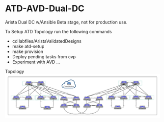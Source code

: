 # ATD-AVD-Dual-DC
Arista Dual DC w/Ansible
Beta stage, not for production use.

To Setup ATD Topology run the following commands
 - cd labfiles/AristaValidatedDesigns
 - make atd-setup
 - make provision
 - Deploy pending tasks from cvp
 - Experiment with AVD ...

Topology
![ATD - Dual DataCenter Topology](images/atd-topo.png "ATD Dual DataCenter")